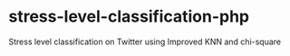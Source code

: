 # stress-level-classification-php
Stress level classification on Twitter using Improved KNN and chi-square
